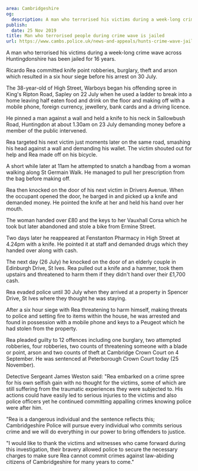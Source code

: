 ```yaml
area: Cambridgeshire
og:
  description: A man who terrorised his victims during a week-long crime wave across Huntingdonshire has been jailed for 16 years.
publish:
  date: 25 Nov 2019
title: Man who terrorised people during crime wave is jailed
url: https://www.cambs.police.uk/news-and-appeals/hunts-crime-wave-jailed
```

A man who terrorised his victims during a week-long crime wave across Huntingdonshire has been jailed for 16 years.

Ricardo Rea committed knife point robberies, burglary, theft and arson which resulted in a six hour siege before his arrest on 30 July.

The 38-year-old of High Street, Warboys began his offending spree in King's Ripton Road, Sapley on 22 July when he used a ladder to break into a home leaving half eaten food and drink on the floor and making off with a mobile phone, foreign currency, jewellery, bank cards and a driving licence.

He pinned a man against a wall and held a knife to his neck in Sallowbush Road, Huntingdon at about 1.30am on 23 July demanding money before a member of the public intervened.

Rea targeted his next victim just moments later on the same road, smashing his head against a wall and demanding his wallet. The victim shouted out for help and Rea made off on his bicycle.

A short while later at 11am he attempted to snatch a handbag from a woman walking along St Germain Walk. He managed to pull her prescription from the bag before making off.

Rea then knocked on the door of his next victim in Drivers Avenue. When the occupant opened the door, he barged in and picked up a knife and demanded money. He pointed the knife at her and held his hand over her mouth.

The woman handed over £80 and the keys to her Vauxhall Corsa which he took but later abandoned and stole a bike from Ermine Street.

Two days later he reappeared at Fenstanton Pharmacy in High Street at 4.24pm with a knife. He pointed it at staff and demanded drugs which they handed over along with cash.

The next day (26 July) he knocked on the door of an elderly couple in Edinburgh Drive, St Ives. Rea pulled out a knife and a hammer, took them upstairs and threatened to harm them if they didn't hand over their £1,700 cash.

Rea evaded police until 30 July when they arrived at a property in Spencer Drive, St Ives where they thought he was staying.

After a six hour siege with Rea threatening to harm himself, making threats to police and setting fire to items within the house, he was arrested and found in possession with a mobile phone and keys to a Peugeot which he had stolen from the property.

Rea pleaded guilty to 12 offences including one burglary, two attempted robberies, four robberies, two counts of threatening someone with a blade or point, arson and two counts of theft at Cambridge Crown Court on 4 September. He was sentenced at Peterborough Crown Court today (25 November).

Detective Sergeant James Weston said: "Rea embarked on a crime spree for his own selfish gain with no thought for the victims, some of which are still suffering from the traumatic experiences they were subjected to. His actions could have easily led to serious injuries to the victims and also police officers yet he continued committing appalling crimes knowing police were after him.

"Rea is a dangerous individual and the sentence reflects this; Cambridgeshire Police will pursue every individual who commits serious crime and we will do everything in our power to bring offenders to justice.

"I would like to thank the victims and witnesses who came forward during this investigation, their bravery allowed police to secure the necessary charges to make sure Rea cannot commit crimes against law-abiding citizens of Cambridgeshire for many years to come."
